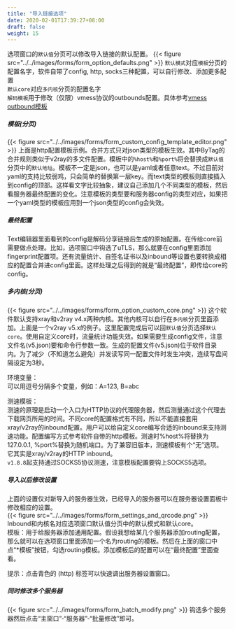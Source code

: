 ```yaml
---
title: "导入链接选项"
date: 2020-02-01T17:39:27+08:00
draft: false
weight: 15
---
```


选项窗口的`默认值`分页可以修改导入链接的默认配置。
{{< figure src="../../images/forms/form_option_defaults.png" >}}
`默认模式`对应`模板`分页的配置名字，软件自带了config, http, socks三种配置，可以自行修改、添加更多配置  
`默认core`对应`多内核`分页的配置名字  
`解码模板`用于修改（仅限）vmess协议的outbounds配置。具体参考[vmess outbound模板](https://raw.githubusercontent.com/vrnobody/V2RayGCon/master/V2RayGCon/Resources/Files/templates/custom/vmessDecodeTemplate.json)  

##### 模板(分页)
{{< figure src="../../images/forms/form_custom_config_template_editor.png" >}}
上面是http配置模板示例。合并方式只对json类型的模板生效。其中ByTag的合并规则类似于v2ray的多文件配置。模板中的`%host%`和`%port%`将会替换成`默认值`分页中的`默认地址`。模板不一定是json，也可以是yaml或者任意text。不过目前对yaml的支持比较弱鸡，只会简单的替换第一层key。而text类型的模板则直接插入到config的顶部。这样看文字比较抽象，建议自己添加几个不同类型的模板，然后看服务器最终配置的变化。注意模板的类型要和服务器config的类型对应，如果把一个yaml类型的模板应用到一个json类型的config会失效。  

##### 最终配置
Text编辑器里面看到的config是解码分享链接后生成的原始配置。在传给core前需要做点处理。比如，选项窗口中钩选了uTLS，那么就要在config里面添加fingerprint配置项。还有流量统计、自签名证书以及inbound等设置也要转换成相应的配置合并进config里面。这样处理之后得到的就是“最终配置”，即传给core的config。  

##### 多内核(分页)
{{< figure src="../../images/forms/form_option_custom_core.png" >}}
这个软件默认支持xray和v2ray v4.x两种内核。其他内核可以自行在`多内核`分页里面添加。上面是一个v2ray v5.x的例子。这里配置完成后可以回`默认值`分页选择`默认core`。使用自定义core时，流量统计功能失效。如果需要生成config文件，注意文件名(v5.json)要和命令行参数一致。生成的配置文件(v5.json)位于软件目录内。为了减少（不知道怎么避免）并发读写同一配置文件时发生冲突，连续写盘间隔设定为3秒。  

环境变量：  
可以用逗号分隔多个变量，例如：A=123, B=abc  
  
测速模板：  
测速的原理是启动一个入口为HTTP协议的代理服务器，然后测量通过这个代理去下载网页所用的时间。不同core的配置格式有不同，所以不能直接套用xray/v2ray的inbound配置。用户可以给自定义core编写合适的inbound来支持测速功能。配置编写方式参考软件自带的http模板。测速时%host%将替换为127.0.0.1, %port%替换为随机端口。为了兼容旧版本，测速模板有个“无”选项。它其实是xray/v2ray的HTTP inbound。  
`v1.8.8`起支持通过SOCKS5协议测速，注意模板配置要钩上SOCKS5选项。  

##### 导入以后修改设置
上面的设置仅对新导入的服务器生效，已经导入的服务器可以在服务器设置面板中修改相应的设置。  
{{< figure src="../../images/forms/form_settings_and_qrcode.png" >}}
Inbound和内核名对应选项窗口默认值分页中的默认模式和默认core。  
模板：用于给服务器添加通用配置。假设我想给某几个服务器添加routing配置，那么就可以在选项窗口里面添加一个名为routing的模板。然后在上面的窗口中点“*模板”按钮，勾选routing模板。添加模板后的配置可以在“最终配置”里面查看。  

提示：点击青色的 (http) 标签可以快速调出服务器设置窗口。

##### 同时修改多个服务器
{{< figure src="../../images/forms/form_batch_modify.png" >}}
钩选多个服务器然后点击“主窗口”-“服务器”-“批量修改”即可。 


